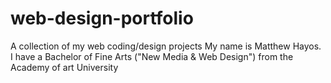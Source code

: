 # web-design-portfolio
A collection of my web coding/design projects
My name is Matthew Hayos. I have a Bachelor of Fine Arts ("New Media & Web Design") from the Academy of art University
